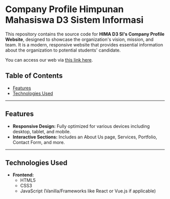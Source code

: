 # Company Profile Himpunan Mahasiswa D3 Sistem Informasi
This repository contains the source code for **HIMA D3 SI's Company Profile Website**, designed to showcase the organization's vision, mission, and team. It is a modern, responsive website that provides essential information about the organization to potential students' candidate.

You can access our web via [this link here](himad3si.github.io/company-profile/).

## Table of Contents
- [Features](#features)
- [Technologies Used](#technologies-used)
---
## Features
- **Responsive Design:** Fully optimized for various devices including desktop, tablet, and mobile.
- **Interactive Sections:** Includes an About Us page, Services, Portfolio, Contact Form, and more.
---
## Technologies Used
- **Frontend:**
  - HTML5
  - CSS3
  - JavaScript (Vanilla/Frameworks like React or Vue.js if applicable)
